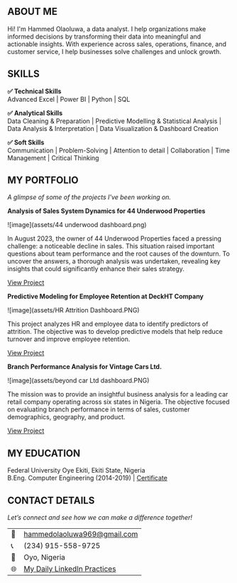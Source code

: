 ## ABOUT ME
Hi! I'm Hammed Olaoluwa, a data analyst. I help organizations make informed decisions by transforming their data into meaningful and actionable insights. With experience across sales, operations, finance, and customer service, I help businesses solve challenges and unlock growth.



## SKILLS

**✅ Technical Skills**  
Advanced Excel | Power BI | Python | SQL

**✅ Analytical Skills**  
Data Cleaning & Preparation | Predictive Modelling & Statistical Analysis | Data Analysis & Interpretation | Data Visualization & Dashboard Creation

**✅ Soft Skills**  
Communication | Problem-Solving | Attention to detail | Collaboration | Time Management | Critical Thinking  


## MY PORTFOLIO 
*A glimpse of some of the projects I've been working on.*

**Analysis of Sales System Dynamics for 44 Underwood Properties**

![image](assets/44 underwood dashboard.png)

In August 2023, the owner of 44 Underwood Properties faced a pressing challenge: a noticeable decline in sales. This situation raised important questions about team performance and the root causes of the downturn. To uncover the answers, a thorough analysis was undertaken, revealing key insights that could significantly enhance their sales strategy.  

[View Project](https://mega.nz/folder/M51yBRSC#DDavrcSzbVPx1DtIIaLmQw)


**Predictive Modeling for Employee Retention at DeckHT Company**

![image](assets/HR Attrition Dashboard.PNG)


This project analyzes HR and employee data to identify predictors of attrition. The objective was to develop predictive models that help reduce turnover and improve employee retention. 

[View Project](https://mega.nz/folder/V9UzEICR#27VB46lKGQbqfNLVeUGr_w)


**Branch Performance Analysis for Vintage Cars Ltd.**

![image](assets/beyond car Ltd dashboard.PNG)

The mission was to provide an insightful business analysis for a leading car retail company operating across six states in Nigeria. The objective focused on evaluating branch performance in terms of sales, customer demographics, geography, and product.

[View Project](https://mega.nz/folder/gkUyhSjA#cVFVth3XQ1o9EIP6SHwEYA)


## MY EDUCATION
Federal University Oye Ekiti, Ekiti State, Nigeria  
B.Eng. Computer Engineering  (2014-2019) | [Certificate](https://drive.google.com/file/d/164QECeWFPIa7Ome2VXdSVp8Dy26qdErQ/view?usp=sharing)


## CONTACT DETAILS
*Let’s connect and see how we can make a difference together!*
<table>
  <tbody>
    <tr>
      <td>📧</td>
      <td><a href="mailto:hammedolaoluwa969@gmail.com">hammedolaoluwa969@gmail.com</a></td>
    </tr>
    <tr>
      <td>📞</td>
      <td>(234) 915-558-9725</td>
    </tr>
    <tr>
      <td>📍</td>
      <td>Oyo, Nigeria</td>
    </tr>
    <tr>
      <td>🌐</td>
      <td><a href="https://linkedin.com/in/hammedolaoluwa">My Daily LinkedIn Practices</a></td>
    </tr>
